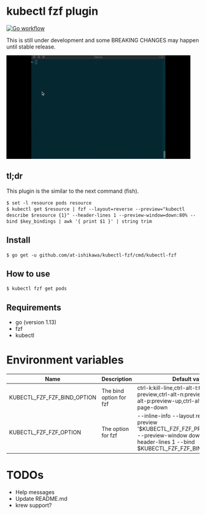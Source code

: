 # kubectl fzf plugin

[![Go workflow](https://github.com/at-ishikawa/kubectl-fzf/workflows/Go/badge.svg)](https://github.com/at-ishikawa/kubectl-fzf)

This is still under development and some BREAKING CHANGES may happen until stable release.


![kubectl-fzf get demo](doc/demo.gif)

## tl;dr
This plugin is the similar to the next command (fish).

```fish
$ set -l resource pods resource
$ kubectl get $resource | fzf --layout=reverse --preview="kubectl describe $resource {1}" --header-lines 1 --preview-window=down:80% --bind $key_bindings | awk '{ print $1 }' | string trim
```

## Install
```shell script
$ go get -u github.com/at-ishikawa/kubectl-fzf/cmd/kubectl-fzf
```

## How to use
```
$ kubectl fzf get pods
```

## Requirements
* go (version 1.13)
* fzf
* kubectl


# Environment variables

| Name  | Description  | Default value  | Variable |  
|---|---|---|---|
| KUBECTL_FZF_FZF_BIND_OPTION  | The bind option for fzf  | ctrl-k:kill-line,ctrl-alt-t:toggle-preview,ctrl-alt-n:preview-down,ctrl-alt-p:preview-up,ctrl-alt-v:preview-page-down  | |
| KUBECTL_FZF_FZF_OPTION  | The option for fzf  | --inline-info --layout reverse --preview '$KUBECTL_FZF_FZF_PREVIEW_OPTION' --preview-window down:70% --header-lines 1 --bind $KUBECTL_FZF_FZF_BIND_OPTION  | $KUBECTL_FZF_FZF_PREVIEW_OPTION is not an environment variable |

# TODOs
* Help messages
* Update README.md
* krew support?
